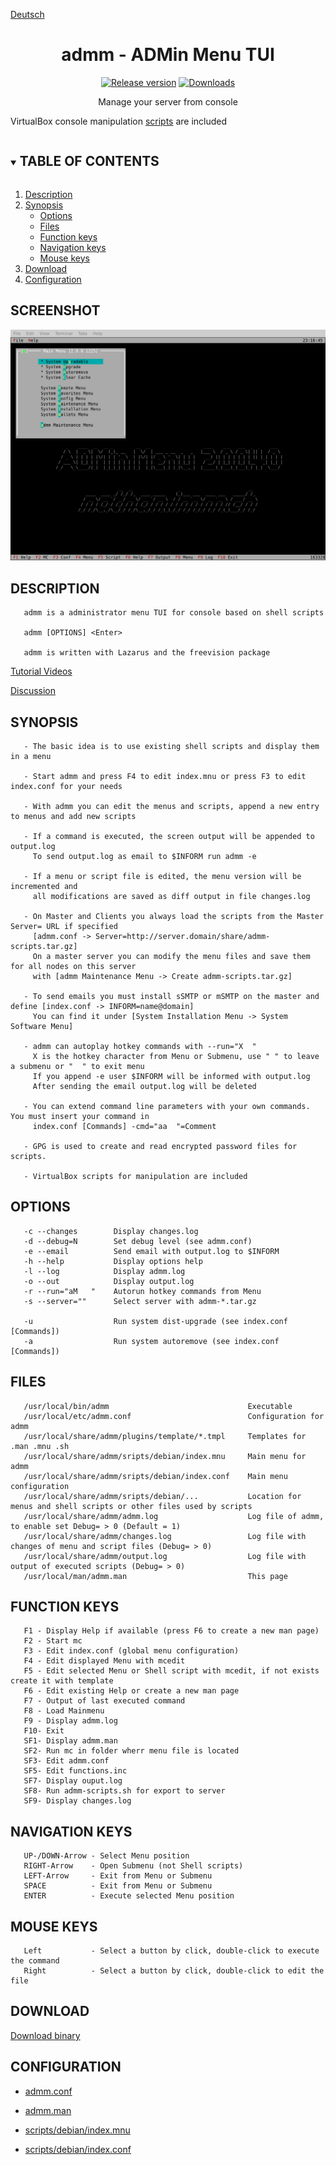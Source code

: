 [Deutsch][german]

<div align="center">

# admm -  ADMin Menu TUI

[![Release version](https://img.shields.io/github/v/release/unattended-ch/ytdlg?color=blue&label=&style=for-the-badge)](https://github.com/unattended-ch/ytdlg/releases/latest)
[![Downloads](https://img.shields.io/github/downloads/unattended-ch/ytdlg/total?style=for-the-badge&color=blue)](https://github.com/unattended-ch/ytdlg/releases/latest)

   Manage your server from console

</div>

   VirtualBox console manipulation [scripts] are included 

<!-- TABLE OF CONTENTS -->
<details open="open">
  <summary><h2 style="display: inline-block">TABLE OF CONTENTS</h2></summary>
  <ol>
    <li>
      <a href="#description">Description</a>
    </li>
    <li>
      <a href="#Synopsis">Synopsis</a>
      <ul>
        <li><a href="#options">Options</a></li>
        <li><a href="#files">Files</a></li>
        <li><a href="#function keys">Function keys</a></li>
        <li><a href="#navigation keys">Navigation keys</a></li>
        <li><a href="#mouse keys">Mouse keys</a></li>
      </ul>
    </li>
    <li><a href="#download">Download</a></li>
    <li><a href="#configuration">Configuration</a></li>
  </ol>
</details>



## SCREENSHOT

![Main Page][main]

## DESCRIPTION

       admm is a administrator menu TUI for console based on shell scripts

       admm [OPTIONS] <Enter>

       admm is written with Lazarus and the freevision package

[Tutorial Videos][tutorial]

[Discussion][discuss]

## SYNOPSIS

       - The basic idea is to use existing shell scripts and display them in a menu

       - Start admm and press F4 to edit index.mnu or press F3 to edit index.conf for your needs

       - With admm you can edit the menus and scripts, append a new entry to menus and add new scripts

       - If a command is executed, the screen output will be appended to output.log
         To send output.log as email to $INFORM run admm -e

       - If a menu or script file is edited, the menu version will be incremented and
         all modifications are saved as diff output in file changes.log

       - On Master and Clients you always load the scripts from the Master Server= URL if specified
         [admm.conf -> Server=http://server.domain/share/admm-scripts.tar.gz]
         On a master server you can modify the menu files and save them for all nodes on this server
         with [admm Maintenance Menu -> Create admm-scripts.tar.gz]

       - To send emails you must install sSMTP or mSMTP on the master and define [index.conf -> INFORM=name@domain]
         You can find it under [System Installation Menu -> System Software Menu]

       - admm can autoplay hotkey commands with --run="X  "
         X is the hotkey character from Menu or Submenu, use " " to leave a submenu or "  " to exit menu
         If you append -e user $INFORM will be informed with output.log
         After sending the email output.log will be deleted

       - You can extend command line parameters with your own commands. You must insert your command in
         index.conf [Commands] -cmd="aa  "=Comment

       - GPG is used to create and read encrypted password files for scripts.

       - VirtualBox scripts for manipulation are included

## OPTIONS

       -c --changes        Display changes.log
       -d --debug=N        Set debug level (see admm.conf)
       -e --email          Send email with output.log to $INFORM
       -h --help           Display options help
       -l --log            Display admm.log
       -o --out            Display output.log
       -r --run="aM   "    Autorun hotkey commands from Menu
       -s --server=""      Select server with admm-*.tar.gz

       -u                  Run system dist-upgrade (see index.conf [Commands])
       -a                  Run system autoremove (see index.conf [Commands])

## FILES

       /usr/local/bin/admm                               Executable
       /usr/local/etc/admm.conf                          Configuration for admm
       /usr/local/share/admm/plugins/template/*.tmpl     Templates for .man .mnu .sh
       /usr/local/share/admm/sripts/debian/index.mnu     Main menu for admm
       /usr/local/share/admm/sripts/debian/index.conf    Main menu configuration
       /usr/local/share/admm/sripts/debian/...           Location for menus and shell scripts or other files used by scripts
       /usr/local/share/admm/admm.log                    Log file of admm, to enable set Debug= > 0 (Default = 1)
       /usr/local/share/admm/changes.log                 Log file with changes of menu and script files (Debug= > 0)
       /usr/local/share/admm/output.log                  Log file with output of executed scripts (Debug= > 0)
       /usr/local/man/admm.man                           This page

## FUNCTION KEYS

       F1 - Display Help if available (press F6 to create a new man page)
       F2 - Start mc
       F3 - Edit index.conf (global menu configuration)
       F4 - Edit displayed Menu with mcedit
       F5 - Edit selected Menu or Shell script with mcedit, if not exists create it with template
       F6 - Edit existing Help or create a new man page
       F7 - Output of last executed command
       F8 - Load Mainmenu
       F9 - Display admm.log
       F10- Exit
       SF1- Display admm.man
       SF2- Run mc in folder wherr menu file is located
       SF3- Edit admm.conf
       SF5- Edit functions.inc
       SF7- Display ouput.log
       SF8- Run admm-scripts.sh for export to server
       SF9- Display changes.log

## NAVIGATION KEYS

       UP-/DOWN-Arrow - Select Menu position
       RIGHT-Arrow    - Open Submenu (not Shell scripts)
       LEFT-Arrow     - Exit from Menu or Submenu
       SPACE          - Exit from Menu or Submenu
       ENTER          - Execute selected Menu position

## MOUSE KEYS

       Left           - Select a button by click, double-click to execute the command
       Right          - Select a button by click, double-click to edit the file

## DOWNLOAD

  [Download binary][releases]

## CONFIGURATION

- [admm.conf](admm.conf)

- [admm.man](docs/admm.man)

- [scripts/debian/index.mnu](scripts/debian/index.mnu)

- [scripts/debian/index.conf](scripts/debian/index.conf)


[main]: docs/admm.png

[german]: docs/de/README.md

[english]: README.md

[tutorial]: docs/presentation/

[releases]: https://github.com/unattended-ch/admm/releases/

[discuss]: https://github.com/unattended-ch/admm/discussions/

[new]: docs/new.png

[scripts]: scripts/debian/vms

